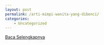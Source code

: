 ```yaml
---
layout: post
permalink: /arti-mimpi-wanita-yang-dibenci/
categories:
    - Uncategorized
---
```


[Baca Selengkapnya](/06)